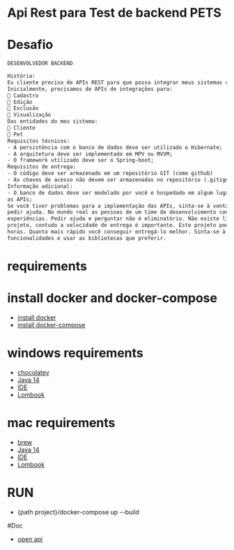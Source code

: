 # Api Rest para Test de backend PETS

# Desafio

````html
DESENVOLVEDOR BACKEND

História:
Eu cliente preciso de APIs REST para que possa integrar meus sistemas com outros parceiros.
Inicialmente, precisamos de APIs de integrações para:
 Cadastro
 Edição
 Exclusão
 Visualização
Das entidades do meu sistema:
 Cliente
 Pet
Requisitos técnicos:
- A persistência com o banco de dados deve ser utilizado o Hibernate;
- A arquitetura deve ser implementado em MPV ou MVVM;
- O framework utilizado deve ser o Spring-boot;
Requisitos de entrega:
- O código deve ser armazenado em um repositório GIT (como github)
- As chaves de acesso não devem ser armazenadas no repositório (.gitignore)
Informação adicional:
- O banco de dados deve ser modelado por você e hospedado em algum lugar para que possamos utilizar
as APIs;
Se você tiver problemas para a implementação das APIs, sinta-se à vontade para perguntar, sugerir e
pedir ajuda. No mundo real as pessoas de um time de desenvolvimento conversam e trocam
experiências. Pedir ajuda e perguntar não é eliminatório. Não existe limite de tempo para a entrega desse
projeto, contudo a velocidade de entrega é importante. Este projeto pode ser desenvolvido em poucas
horas. Quanto mais rápido você conseguir entregá-lo melhor. Sinta-se à vontade para incluir outras
funcionalidades e usar as bibliotecas que preferir.
````
# requirements


# install docker and docker-compose
- [install docker](https://hub.docker.com/?overlay=onboarding&step=download)  
- [install docker-compose](https://docs.docker.com/compose/install) 

# windows requirements
- [chocolatey](https://chocolatey.org/)
- [Java 14](https://chocolatey.org/packages/adoptopenjdk)
- [IDE](https://www.jetbrains.com/idea/download/#section=windows)
- [Lombook](https://projectlombok.org/setup/intellij)  

# mac requirements
- [brew](https://brew.sh/index_pt-br)
- [Java 14](https://mkyong.com/java/how-to-install-java-on-mac-osx/)
- [IDE](https://www.jetbrains.com/idea/download/#section=mac)
- [Lombook](https://projectlombok.org/setup/intellij)  

# RUN
-  {path project}/docker-compose up --build 

#Doc
- [open api](http://localhost:8080/swagger-ui.html)